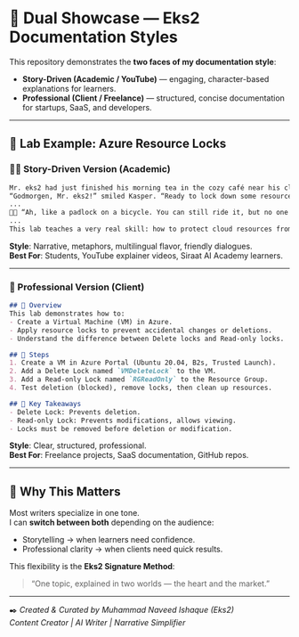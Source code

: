 # 🌉 Dual Showcase — Eks2 Documentation Styles

This repository demonstrates the **two faces of my documentation style**:  
- **Story-Driven (Academic / YouTube)** — engaging, character-based explanations for learners.  
- **Professional (Client / Freelance)** — structured, concise documentation for startups, SaaS, and developers.  

---

## 📘 Lab Example: Azure Resource Locks

### 🧑‍🏫 Story-Driven Version (Academic)
```markdown
Mr. eks2 had just finished his morning tea in the cozy café near his cloud security office in Denmark.  
“Godmorgen, Mr. eks2!” smiled Kasper. “Ready to lock down some resources today?”  
...  
👨‍💼 “Ah, like a padlock on a bicycle. You can still ride it, but no one can take it!”  
...  
This lab teaches a very real skill: how to protect cloud resources from accidents or mistakes.
```

**Style**: Narrative, metaphors, multilingual flavor, friendly dialogues.  
**Best For**: Students, YouTube explainer videos, Siraat AI Academy learners.  

---

### 💼 Professional Version (Client)
```markdown
## 📖 Overview
This lab demonstrates how to:
- Create a Virtual Machine (VM) in Azure.
- Apply resource locks to prevent accidental changes or deletions.
- Understand the difference between Delete locks and Read-only locks.

## 🚀 Steps
1. Create a VM in Azure Portal (Ubuntu 20.04, B2s, Trusted Launch).
2. Add a Delete Lock named `VMDeleteLock` to the VM.
3. Add a Read-only Lock named `RGReadOnly` to the Resource Group.
4. Test deletion (blocked), remove locks, then clean up resources.

## 📝 Key Takeaways
- Delete Lock: Prevents deletion.
- Read-only Lock: Prevents modifications, allows viewing.
- Locks must be removed before deletion or modification.
```

**Style**: Clear, structured, professional.  
**Best For**: Freelance projects, SaaS documentation, GitHub repos.  

---

## 🌟 Why This Matters
Most writers specialize in one tone.  
I can **switch between both** depending on the audience:  
- Storytelling → when learners need confidence.  
- Professional clarity → when clients need quick results.  

This flexibility is the **Eks2 Signature Method**:  
> “One topic, explained in two worlds — the heart and the market.”  

---

✒️ *Created & Curated by Muhammad Naveed Ishaque (Eks2)*  
*Content Creator | AI Writer | Narrative Simplifier*  
